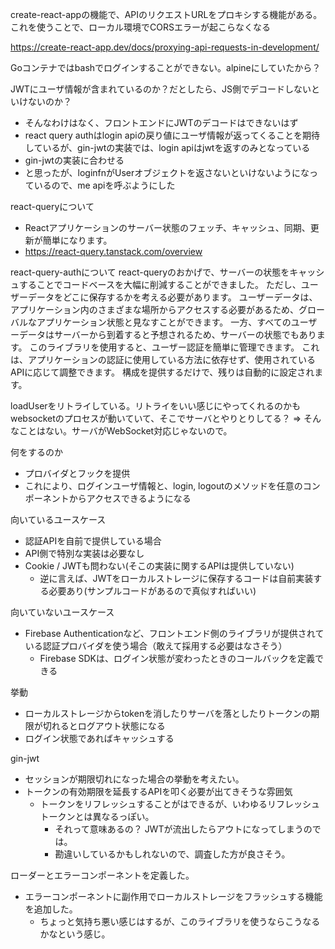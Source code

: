 create-react-appの機能で、APIのリクエストURLをプロキシする機能がある。これを使うことで、ローカル環境でCORSエラーが起こらなくなる

https://create-react-app.dev/docs/proxying-api-requests-in-development/

Goコンテナではbashでログインすることができない。alpineにしていたから？

JWTにユーザ情報が含まれているのか？だとしたら、JS側でデコードしないといけないのか？
 - そんなわけはなく、フロントエンドにJWTのデコードはできないはず
 - react query authはlogin apiの戻り値にユーザ情報が返ってくることを期待しているが、gin-jwtの実装では、login apiはjwtを返すのみとなっている
 - gin-jwtの実装に合わせる
 - と思ったが、loginfnがUserオブジェクトを返さないといけないようになっているので、me apiを呼ぶようにした

react-queryについて
 - Reactアプリケーションのサーバー状態のフェッチ、キャッシュ、同期、更新が簡単になります。
 - https://react-query.tanstack.com/overview

react-query-authについて
react-queryのおかげで、サーバーの状態をキャッシュすることでコードベースを大幅に削減することができました。
ただし、ユーザーデータをどこに保存するかを考える必要があります。
ユーザーデータは、アプリケーション内のさまざまな場所からアクセスする必要があるため、グローバルなアプリケーション状態と見なすことができます。
一方、すべてのユーザーデータはサーバーから到着すると予想されるため、サーバーの状態でもあります。
このライブラリを使用すると、ユーザー認証を簡単に管理できます。
これは、アプリケーションの認証に使用している方法に依存せず、使用されているAPIに応じて調整できます。
構成を提供するだけで、残りは自動的に設定されます。

loadUserをリトライしている。リトライをいい感じにやってくれるのかも
websocketのプロセスが動いていて、そこでサーバとやりとりしてる？ => そんなことはない。サーバがWebSocket対応じゃないので。

何をするのか
 - プロバイダとフックを提供
 - これにより、ログインユーザ情報と、login, logoutのメソッドを任意のコンポーネントからアクセスできるようになる

向いているユースケース
 - 認証APIを自前で提供している場合
 - API側で特別な実装は必要なし
 - Cookie / JWTも問わない(そこの実装に関するAPIは提供していない)
   - 逆に言えば、JWTをローカルストレージに保存するコードは自前実装する必要あり(サンプルコードがあるので真似すればいい)

向いていないユースケース
 - Firebase Authenticationなど、フロントエンド側のライブラリが提供されている認証プロバイダを使う場合（敢えて採用する必要はなさそう）
   - Firebase SDKは、ログイン状態が変わったときのコールバックを定義できる

挙動
 - ローカルストレージからtokenを消したりサーバを落としたりトークンの期限が切れるとログアウト状態になる
 - ログイン状態であればキャッシュする

gin-jwt
 - セッションが期限切れになった場合の挙動を考えたい。
 - トークンの有効期限を延長するAPIを叩く必要が出てきそうな雰囲気
   - トークンをリフレッシュすることがはできるが、いわゆるリフレッシュトークンとは異なるっぽい。
      - それって意味あるの？ JWTが流出したらアウトになってしまうのでは。
      - 勘違いしているかもしれないので、調査した方が良さそう。

ローダーとエラーコンポーネントを定義した。
 - エラーコンポーネントに副作用でローカルストレージをフラッシュする機能を追加した。
   - ちょっと気持ち悪い感じはするが、このライブラリを使うならこうなるかなという感じ。
